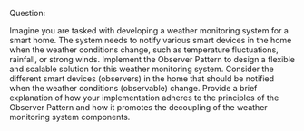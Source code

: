 Question:

Imagine you are tasked with developing a weather monitoring system for a smart home. The system needs to notify various smart devices in the home when the weather conditions change, such as temperature fluctuations, rainfall, or strong winds. Implement the Observer Pattern to design a flexible and scalable solution for this weather monitoring system. Consider the different smart devices (observers) in the home that should be notified when the weather conditions (observable) change. Provide a brief explanation of how your implementation adheres 
to the principles of the Observer Pattern and how it promotes the decoupling of the weather monitoring system components.